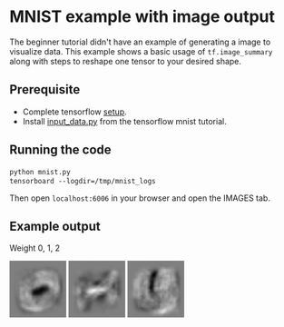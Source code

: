 # MNIST example with image output

The beginner tutorial didn't have an example of generating a image to visualize data. This example shows a basic usage of `tf.image_summary` along with steps to reshape one tensor to your desired shape.

## Prerequisite
* Complete tensorflow [setup](https://www.tensorflow.org/versions/master/get_started/os_setup.html).
* Install [input_data.py](https://tensorflow.googlesource.com/tensorflow/+/master/tensorflow/examples/tutorials/mnist/input_data.py) from the tensorflow mnist tutorial.

## Running the code
```
python mnist.py
tensorboard --logdir=/tmp/mnist_logs
```
Then open `localhost:6006` in your browser and open the IMAGES tab.

## Example output
Weight 0, 1, 2

<img src="img/weight_0.png" width="100">
<img src="img/weight_1.png" width="100">
<img src="img/weight_2.png" width="100">
